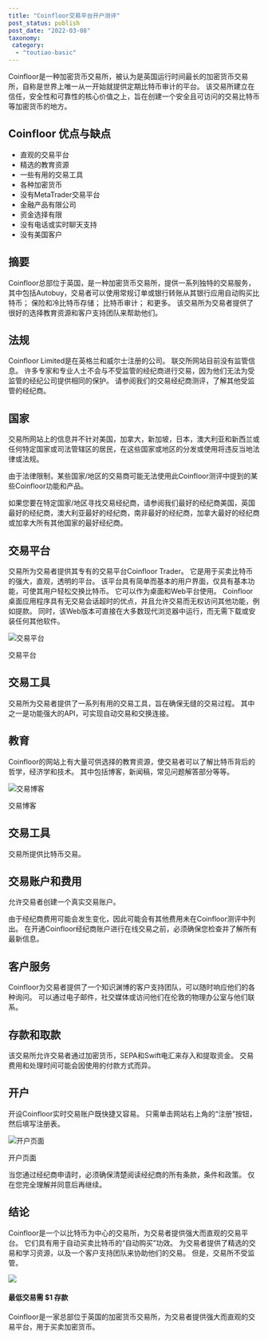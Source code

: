 ```yaml
---
title: "Coinfloor交易平台开户测评"
post_status: publish
post_date: "2022-03-08"
taxonomy:
 category: 
  - "toutiao-basic"
---
```


Coinfloor是一种加密货币交易所，被认为是英国运行时间最长的加密货币交易所，自称是世界上唯一从一开始就提供定期比特币审计的平台。 该交易所建立在信任，安全性和可靠性的核心价值之上，旨在创建一个安全且可访问的交易比特币等加密货币的地方。

## Coinfloor 优点与缺点
- 直观的交易平台
- 精选的教育资源
- 一些有用的交易工具
- 各种加密货币
- 没有MetaTrader交易平台
- 金融产品有限公司
- 资金选择有限
- 没有电话或实时聊天支持
- 没有美国客户


## 摘要

Coinfloor总部位于英国，是一种加密货币交易所，提供一系列独特的交易服务，其中包括Autobuy，交易者可以使用常规订单或银行转账从其银行应用自动购买比特币； 保险和冷比特币存储； 比特币审计； 和更多。 该交易所为交易者提供了很好的选择教育资源和客户支持团队来帮助他们。

## 法规

Coinfloor Limited是在英格兰和威尔士注册的公司。 联交所网站目前没有监管信息。 许多专家和专业人士不会与不受监管的经纪商进行交易，因为他们无法为受监管的经纪公司提供相同的保护。 请参阅我们的交易经纪商测评，了解其他受监管的经纪商。

## 国家

交易所网站上的信息并不针对美国，加拿大，新加坡，日本，澳大利亚和新西兰或任何特定国家或司法管辖区的居民，在这些国家或地区的分发或使用将违反当地法律或法规。

由于法律限制，某些国家/地区的交易商可能无法使用此Coinfloor测评中提到的某些Coinfloor功能和产品。

如果您要在特定国家/地区寻找交易经纪商，请参阅我们最好的经纪商美国，英国最好的经纪商，澳大利亚最好的经纪商，南非最好的经纪商，加拿大最好的经纪商或加拿大所有其他国家的最好经纪商。

## 交易平台

交易所为交易者提供其专有的交易平台Coinfloor Trader。 它是用于买卖比特币的强大，直观，透明的平台。 该平台具有简单而基本的用户界面，仅具有基本功能，可使其用户轻松交换比特币。 它可以作为桌面和Web平台使用。 Coinfloor桌面应用程序具有无交易会话超时的优点，并且允许交易而无权访问其他功能，例如提款。 同时，该Web版本可直接在大多数现代浏览器中运行，而无需下载或安装任何其他软件。

![交易平台](https://cdn.fendou.la/funstoutiao/2020/11/Coinfloor-Review-Trading-Platform--633x1024.jpg "交易平台")

交易平台

## 交易工具

交易所为交易者提供了一系列有用的交易工具，旨在确保无缝的交易过程。 其中之一是功能强大的API，可实现自动交易和交换连接。

## 教育

Coinfloor的网站上有大量可供选择的教育资源，使交易者可以了解比特币背后的哲学，经济学和技术。 其中包括博客，新闻稿，常见问题解答部分等等。

![交易博客](https://cdn.fendou.la/funstoutiao/2020/11/Coinfloor-Review-Trading-Blogs.jpg "交易博客")

交易博客

## 交易工具

交易所提供比特币交易。

## 交易账户和费用

允许交易者创建一个真实交易账户。

由于经纪商费用可能会发生变化，因此可能会有其他费用未在Coinfloor测评中列出。 在开通Coinfloor经纪商账户进行在线交易之前，必须确保您检查并了解所有最新信息。

## 客户服务

Coinfloor为交易者提供了一个知识渊博的客户支持团队，可以随时响应他们的各种询问。 可以通过电子邮件，社交媒体或访问他们在伦敦的物理办公室与他们联系。

## 存款和取款

该交易所允许交易者通过加密货币，SEPA和Swift电汇来存入和提取资金。 交易费用和处理时间可能会因使用的付款方式而异。

## 开户

开设Coinfloor实时交易账户既快捷又容易。 只需单击网站右上角的“注册”按钮，然后填写注册表。

![开户页面](https://cdn.fendou.la/funstoutiao/2020/11/Coinfloor-Review-Account-Opening-Page-.jpg "开户页面")

开户页面

当您通过经纪商申请时，必须确保清楚阅读经纪商的所有条款，条件和政策。 仅在您完全理解并同意后再继续。

## 结论

Coinfloor是一个以比特币为中心的交易所，为交易者提供强大而直观的交易平台。 它们具有用于自动买卖比特币的“自动购买”功效。 为交易者提供了精选的交易和学习资源，以及一个客户支持团队来协助他们的交易。 但是，交易所不受监管。

![](https://cdn.fendou.la/funstoutiao/2020/11/Coinfloor-Logo.png)

#### 最低交易需 **$1** 存款

Coinfloor是一家总部位于英国的加密货币交易所，为交易者提供强大而直观的交易平台，用于买卖加密货币。
